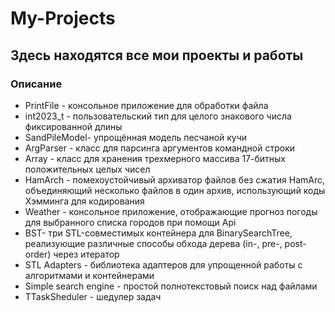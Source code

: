 # My-Projects

## Здесь находятся все мои проекты и работы

### Описание

- PrintFile - консольное приложение для обработки файла
- int2023_t - пользовательский тип для целого знакового числа фиксированной длины
- SandPileModel- упрощённая модель песчаной кучи
- ArgParser - класс для парсинга аргументов командной строки
- Array - класс для хранения трехмерного массива 17-битных положительных целых чисел
- HamArch - помехоустойчивый архиватор файлов без сжатия HamArc, объединяющий несколько файлов в один архив, использующий коды Хэмминга для кодирования
- Weather -  консольное приложение, отображающие прогноз погоды для выбранного списка городов при помощи Api
- BST- три STL-совместимых контейнера для BinarySearchTree, реализующие различные способы обхода дерева (in-, pre-, post-order) через итератор
- STL Adapters - библиотека адаптеров для упрощенной работы с алгоритмами и контейнерами
- Simple search engine - проcтой полнотекстовый поиск над файлами
- TTaskSheduler - шедулер задач

